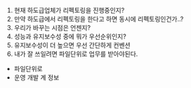 
1. 현재 하도급업체가 리펙토링을 진행중인지?
2. 만약 하도급에서 리펙토링을 한다고 하면 동시에 리펙토링인건가..?
3. 우리가 바꾸는 시점은 언젠지?
4. 성능과 유지보수성 중에 뭐가 우선순위인지?
5. 유지보수성이 더 높으면 우선 간단하게 컨벤션
6. 내가 잘 쓰일려면 파일단위로 업무를 받아야된다.

- 파일단위로
- 운영 개발 계 정보